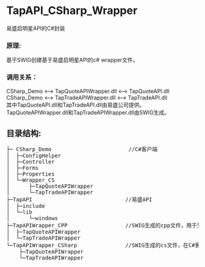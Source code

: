 TapAPI_CSharp_Wrapper
=====================

易盛启明星API的C#封装

### 原理:
  基于SWIG创建基于易盛启明星API的c# wrapper文件。

### 调用关系：
  CSharp_Demo <--> TapQuoteAPIWrapper.dll <--> TapQuoteAPI.dll<br />
  CSharp_Demo <--> TapTradeAPIWrapper.dll <--> TapTradeAPI.dll<br />
  其中TapQuoteAPI.dll和TapTradeAPI.dll由易盛公司提供。<br />
  TapQuoteAPIWrapper.dll和TapTradeAPIWrapper.dll由SWIG生成。<br />


目录结构:
---
<pre>
├─ CSharp_Demo                        //C#客户端
│  ├─ConfigHelper
│  ├─Controller
│  ├─Forms
│  ├─Properties
│  └─Wrapper_CS
│      ├─TapQuoteAPIWrapper
│      └─TapTradeAPIWrapper
├─TapAPI                             //易盛API
│  ├─include
│  └─lib
│      └─windows
├─TapAPIWrapper_CPP                  //SWIG生成的cpp文件，用于生成xxxWrapper.dll
│  ├─TapQuoteAPIWrapper
│  └─TapTradeAPIWrapper
└─TapAPIWrapper_CSharp               //SWIG生成的cs文件，在C#客户端中引用
    ├─TapQuoteAPIWrapper
    └─TapTradeAPIWrapper
</pre>

